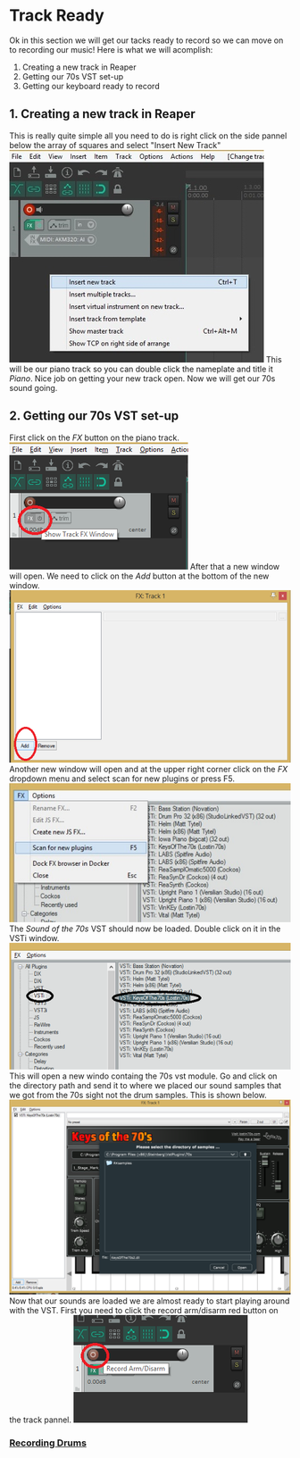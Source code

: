 # Track Ready
Ok in this section we will get our tacks ready to record so we can move on to recording our music!
Here is what we will acomplish:
1. Creating a new track in Reaper
2. Getting our 70s VST set-up
3. Getting our keyboard ready to record

## 1. Creating a new track in Reaper
 This is really quite simple all you need to do is right click on the side pannel below the array of squares and select "Insert New Track" 
 ![Insert](/1tr.png)
 This will be our piano track so you can double click the nameplate and title it *Piano*.
 Nice job on getting your new track open. Now we will get our 70s sound going.
 ## 2. Getting our 70s VST set-up
 First click on the *FX* button on the piano track.
 ![Piano track](/3tr.png)
 After that a new window will open. We need to click on the *Add* button at the bottom of the new window.
 ![Window](/4tr.png)
 Another new window will open and at the upper right corner click on the *FX* dropdown menu and select scan for new plugins or press F5.
 ![scan](/5tr.png)
 The *Sound of the 70s* VST should now be loaded. Double click on it in the VSTi window.
 ![70s](/6tr.png)
 This will open a new windo containg the 70s vst module. Go and click on the directory path and send it to where we placed our sound samples that we got from the 70s sight not the drum samples. This is shown below.
 ![samples](/7tr.png)
 Now that our sounds are loaded we are almost ready to start playing around with the VST. First you need to click the record arm/disarm red button on the track pannel.
 ![Tack](8tr.png)
 
























### [Recording Drums](/Recording_Drums.md)
